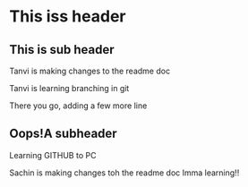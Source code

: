 # This iss header

## This is sub header

Tanvi is making changes to the readme doc

Tanvi is learning branching in git

There you go, adding a few more line

## Oops!A subheader

Learning GITHUB to PC

Sachin is making changes toh the readme doc
Imma learning!!

